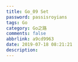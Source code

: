 ```yaml
---
title: Go_09 Set
password: passisroyians
tags: Go
category: Go之路
comments: false
abbrlink: a9cd9963
date: 2019-07-18 08:21:21
description:
---
```


